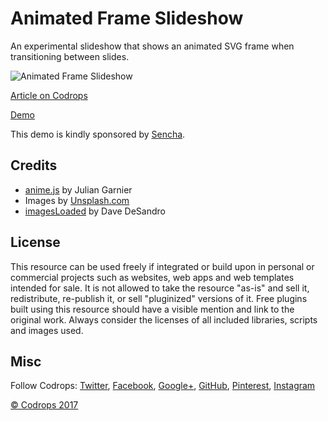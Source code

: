 # Animated Frame Slideshow

An experimental slideshow that shows an animated SVG frame when transitioning between slides.

![Animated Frame Slideshow](https://tympanus.net/codrops/wp-content/uploads/2017/11/AnimatedFrameSlideshow_Featured.jpg)

[Article on Codrops](https://tympanus.net/codrops/?p=33037)

[Demo](http://tympanus.net/Development/AnimatedFrameSlideshow/)

This demo is kindly sponsored by [Sencha](http://go.thoughtleaders.io/SenchaCodrops141117).

## Credits

- [anime.js](http://anime-js.com/) by Julian Garnier
- Images by [Unsplash.com](http://unsplash.com)
- [imagesLoaded](http://imagesloaded.desandro.com/) by Dave DeSandro

## License
This resource can be used freely if integrated or build upon in personal or commercial projects such as websites, web apps and web templates intended for sale. It is not allowed to take the resource "as-is" and sell it, redistribute, re-publish it, or sell "pluginized" versions of it. Free plugins built using this resource should have a visible mention and link to the original work. Always consider the licenses of all included libraries, scripts and images used.

## Misc

Follow Codrops: [Twitter](http://www.twitter.com/codrops), [Facebook](http://www.facebook.com/codrops), [Google+](https://plus.google.com/101095823814290637419), [GitHub](https://github.com/codrops), [Pinterest](http://www.pinterest.com/codrops/), [Instagram](https://www.instagram.com/codropsss/)

[© Codrops 2017](http://www.codrops.com)






